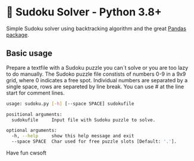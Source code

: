 # 👀 Sudoku Solver - Python 3.8+

Simple Sudoku solver using backtracking algorithm and the great [Pandas package](https://pandas.pydata.org/docs/).

## Basic usage
Prepare a textfile with a Sudoku puzzle you can´t solve or you are too lazy to do manually. The Sudoko puzzle file constists of numbers 0-9 in a 9x9 grid, where 0 indicates a free spot. Individual numbers are separated by a single space, rows are separeted by line break. You can use # at the line start for comment lines.

```bash
usage: sudoku.py [-h] [--space SPACE] sudokufile

positional arguments:
  sudokufile     Input file with Sudoku puzzle to solve.

optional arguments:
  -h, --help     show this help message and exit
  --space SPACE  Char used for free puzzle slots [Default: '.'].
```

Have fun 
cwsoft
